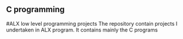 ## C programming
#ALX low level programming projects
The repository contain projects I undertaken in ALX program.
It contains mainly the C programs
